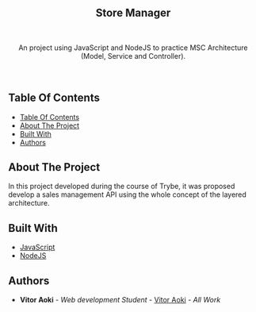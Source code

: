 <p align="center">
  <h2 align="center">Store Manager</h2>
  <br/>
  <p align="center">
    An project using JavaScript and NodeJS to practice MSC Architecture (Model, Service and Controller).
    <br/>
     <br/>
     <br/>
  </p>
</p>

## Table Of Contents

- [Table Of Contents](#table-of-contents)
- [About The Project](#about-the-project)
- [Built With](#built-with)
- [Authors](#authors)

## About The Project

In this project developed during the course of Trybe, it was proposed develop a sales management API using the whole concept of the layered architecture.

## Built With

- [JavaScript](https://www.javascript.com/)
- [NodeJS](https://nodejs.org/)

## Authors

- **Vitor Aoki** - _Web development Student_ - [Vitor Aoki](https://github.com/vitoraok1/) - _All Work_
